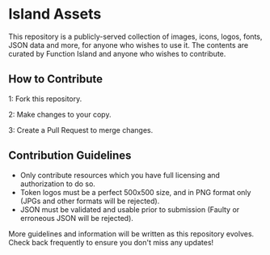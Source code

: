 # Island Assets

This repository is a publicly-served collection of images, icons, logos, fonts, JSON data and more, for anyone who wishes to use it. The contents are curated by Function Island and anyone who wishes to contribute.

## How to Contribute

1: Fork this repository.

2: Make changes to your copy.

3: Create a Pull Request to merge changes.

## Contribution Guidelines

 - Only contribute resources which you have full licensing and authorization to do so.
 - Token logos must be a perfect 500x500 size, and in PNG format only (JPGs and other formats will be rejected).
 - JSON must be validated and usable prior to submission (Faulty or erroneous JSON will be rejected).

More guidelines and information will be written as this repository evolves. Check back frequently to ensure you don't miss any updates!
